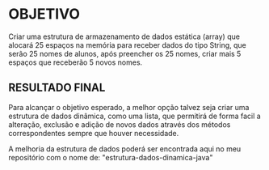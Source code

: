 # OBJETIVO

Criar uma estrutura de armazenamento de dados estática (array) que alocará 25 espaços na memória para receber dados
do tipo String, que serão 25 nomes de alunos, após preencher os 25 nomes, criar mais 5 espaços que receberão 5 novos nomes.

## RESULTADO FINAL

Para alcançar o objetivo esperado, a melhor opção talvez seja criar uma estrutura de dados dinâmica, como uma lista, que permitirá de forma facil a alteração, exclusão e adição de novos dados através dos métodos correspondentes sempre que houver necessidade.

A melhoria da estrutura de dados poderá ser encontrada aqui no meu repositório com o nome de: "estrutura-dados-dinamica-java"